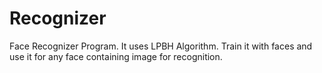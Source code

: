# Recognizer
Face Recognizer Program. It uses LPBH Algorithm.
Train it with faces and use it for any face containing image for recognition.
